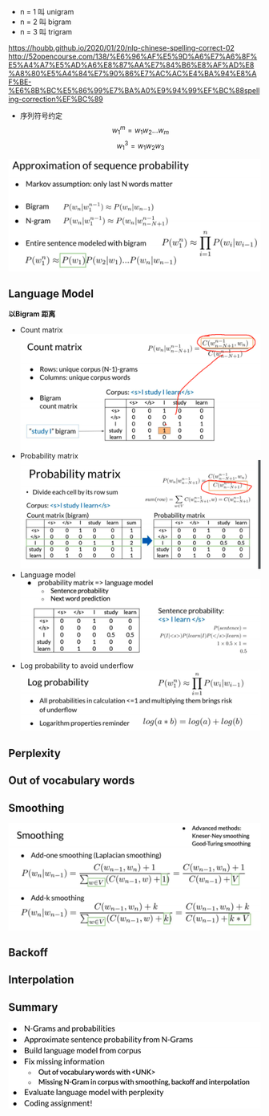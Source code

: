 * n = 1 叫 unigram
* n = 2 叫 bigram
* n = 3 叫 trigram

https://houbb.github.io/2020/01/20/nlp-chinese-spelling-correct-02
http://52opencourse.com/138/%E6%96%AF%E5%9D%A6%E7%A6%8F%E5%A4%A7%E5%AD%A6%E8%87%AA%E7%84%B6%E8%AF%AD%E8%A8%80%E5%A4%84%E7%90%86%E7%AC%AC%E4%BA%94%E8%AF%BE-%E6%8B%BC%E5%86%99%E7%BA%A0%E9%94%99%EF%BC%88spelling-correction%EF%BC%89

* 序列符号约定
  $$ w_{1}^{m} = w_1 w_2 ...w_m $$
  $$ w_{1}^{3} = w_1 w_2 w_3 $$

![](./imgs/ngram1.jpg)

## Language Model
**以Bigram 距离**
- Count matrix
  ![](./imgs/bigram1.jpg)
- Probability matrix
  ![](./imgs/bigram2.png)
- Language model
  ![](./imgs/bigram3.png)
- Log probability to avoid underflow
  ![](./imgs/bigram4.png)

## Perplexity


## Out of vocabulary words 


## Smoothing
![](./imgs/ngram6.jpg)
## Backoff

## Interpolation

## Summary
![](./imgs/ngram5.jpg)